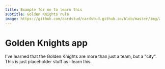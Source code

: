 ```yaml
---
title: Example for me to learn this
subtitle: Golden Knights rule
image: https://github.com/cardstud/cardstud.github.io/blob/master/img/am.jpg
---
```


# Golden Knights app

I've learned that the Golden Knights are more than just a team, but a "city". This is just placeholder stuff as i learn this.

